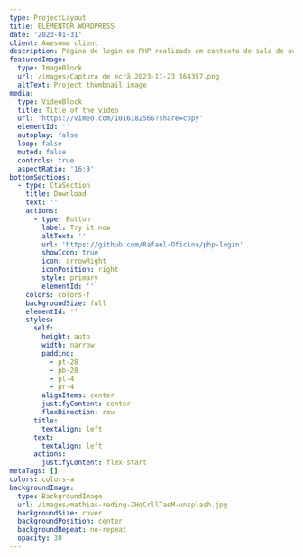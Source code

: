 ```yaml
---
type: ProjectLayout
title: ELEMENTOR WORDPRESS
date: '2023-01-31'
client: Awesome client
description: Página de login em PHP realizado em contexto de sala de aula.
featuredImage:
  type: ImageBlock
  url: /images/Captura de ecrã 2023-11-23 164357.png
  altText: Project thumbnail image
media:
  type: VideoBlock
  title: Title of the video
  url: 'https://vimeo.com/1016182566?share=copy'
  elementId: ''
  autoplay: false
  loop: false
  muted: false
  controls: true
  aspectRatio: '16:9'
bottomSections:
  - type: CtaSection
    title: Download
    text: ''
    actions:
      - type: Button
        label: Try it now
        altText: ''
        url: 'https://github.com/Rafael-Oficina/php-login'
        showIcon: true
        icon: arrowRight
        iconPosition: right
        style: primary
        elementId: ''
    colors: colors-f
    backgroundSize: full
    elementId: ''
    styles:
      self:
        height: auto
        width: narrow
        padding:
          - pt-28
          - pb-28
          - pl-4
          - pr-4
        alignItems: center
        justifyContent: center
        flexDirection: row
      title:
        textAlign: left
      text:
        textAlign: left
      actions:
        justifyContent: flex-start
metaTags: []
colors: colors-a
backgroundImage:
  type: BackgroundImage
  url: /images/mathias-reding-ZHqCrllTaeM-unsplash.jpg
  backgroundSize: cover
  backgroundPosition: center
  backgroundRepeat: no-repeat
  opacity: 30
---
```


